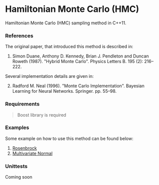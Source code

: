 # Hamiltonian Monte Carlo (HMC)

Hamiltonian Monte Carlo (HMC) sampling method in C++11.

### References

The original paper, that introduced this method is described in:

   1. Simon Duane, Anthony D. Kennedy, Brian J. Pendleton and Duncan Roweth (1987).
   "Hybrid Monte Carlo". Physics Letters B. 195 (2): 216–222.

Several implementation details are given in:

   2. Radford M. Neal (1996). "Monte Carlo Implementation".
   Bayesian Learning for Neural Networks. Springer. pp. 55–98.


### Requirements

   > Boost library is required

### Examples

Some example on how to use this method can be found below:

1. [Rosenbrock](examples/example_rosenbrock.cpp)
2. [Multivariate Normal](examples/example_multivariate_normal.cpp)

### Unittests

   Coming soon
